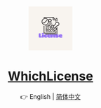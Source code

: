 <div align="center">

<img src="pics/License.png" width="100" height="100" alt="WhichLicense">

# [WhichLicense]()

👉 English | [简体中文](README_CN.md)

</div>

